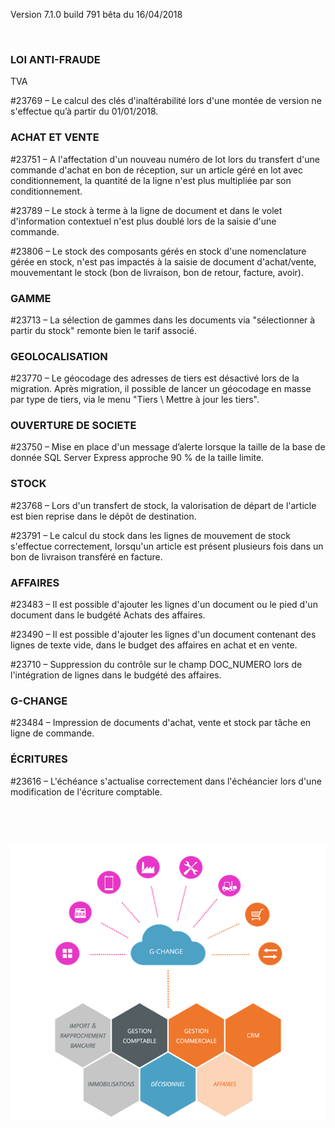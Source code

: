 





Version 7.1.0 build 791 bêta du 16/04/2018



 


### LOI ANTI-FRAUDE 
 TVA


#23769 – Le calcul des clés d'inaltérabilité 
 lors d'une montée de version ne s'effectue qu’à partir du 01/01/2018.


### ACHAT ET VENTE


#23751 
 – A l'affectation d'un nouveau numéro de lot lors du transfert d'une commande 
 d'achat en bon de réception, sur un article géré en lot avec conditionnement, 
 la quantité de la ligne n'est plus multipliée par son conditionnement.


#23789 
 – Le stock à terme à la ligne de document et dans le volet d'information 
 contextuel n'est plus doublé lors de la saisie d'une commande.


#23806 – 
 Le stock des composants gérés en stock d'une nomenclature gérée 
 en stock, n'est pas impactés à la saisie de document d'achat/vente, mouvementant 
 le stock (bon de livraison, bon de retour, facture, avoir).


### GAMME


#23713 
 – La sélection de gammes dans les documents via "sélectionner à partir 
 du stock" remonte bien le tarif associé.


### GEOLOCALISATION


#23770 
 – Le géocodage des adresses de tiers est désactivé lors de la migration. 
 Après migration, il possible de lancer un géocodage en masse par type 
 de tiers, via le menu "Tiers \ Mettre à jour les tiers".


### OUVERTURE DE SOCIETE


#23750 – Mise en place d'un message d’alerte 
 lorsque la taille de la base de donnée SQL Server Express approche 90 
 % de la taille limite.


### STOCK


#23768 – Lors d'un transfert de stock, 
 la valorisation de départ de l'article est bien reprise dans le dépôt 
 de destination.


#23791 – Le calcul du stock dans les lignes 
 de mouvement de stock s'effectue correctement, lorsqu'un article est présent 
 plusieurs fois dans un bon de livraison transféré en facture.


### AFFAIRES


#23483 – Il est possible d'ajouter les 
 lignes d'un document ou le pied d'un document dans le budgété Achats des 
 affaires.


#23490 – Il est possible d'ajouter les 
 lignes d'un document contenant des lignes de texte vide, dans le budget 
 des affaires en achat et en vente.


#23710 – Suppression du contrôle sur le 
 champ DOC\_NUMERO lors de l'intégration de lignes dans le budgété des affaires.


### G-CHANGE


#23484 – Impression de documents d'achat, 
 vente et stock par tâche en ligne de commande.


### ÉCRITURES


#23616 – L'échéance s'actualise correctement 
 dans l'échéancier lors d'une modification de l'écriture comptable.


 


 


![](../assets/images/Version7/Images/Modules_de_l_ERP.png)


